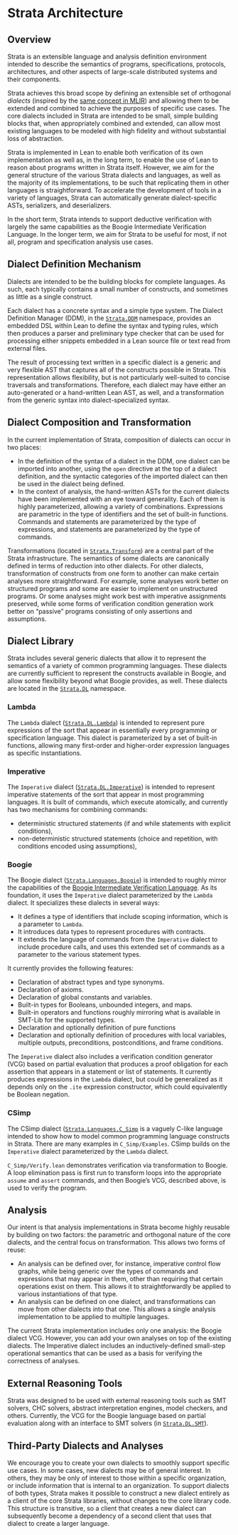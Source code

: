 # Strata Architecture

## Overview

Strata is an extensible language and analysis definition environment intended to describe the semantics of programs, specifications, protocols, architectures, and other aspects of large-scale distributed systems and their components.

Strata achieves this broad scope by defining an extensible set of orthogonal *dialects* (inspired by the [same concept in MLIR](https://mlir.llvm.org/docs/DefiningDialects/)) and allowing them to be extended and combined to achieve the purposes of specific use cases. The core dialects included in Strata are intended to be small, simple building blocks that, when appropriately combined and extended, can allow most existing languages to be modeled with high fidelity and without substantial loss of abstraction.

Strata is implemented in Lean to enable both verification of its own implementation as well as, in the long term, to enable the use of Lean to reason about programs written in Strata itself. However, we aim for the general structure of the various Strata dialects and languages, as well as the majority of its implementations, to be such that replicating them in other languages is straightforward. To accelerate the development of tools in a variety of languages, Strata can  automatically generate dialect-specific ASTs, serializers, and deserializers.

In the short term, Strata intends to support deductive verification with largely the same capabilities as the Boogie Intermediate Verification Language. In the longer term, we aim for Strata to be useful for most, if not all, program and specification analysis use cases.

## Dialect Definition Mechanism

Dialects are intended to be the building blocks for complete languages. As such, each typically contains a small number of constructs, and sometimes as little as a single construct.

Each dialect has a concrete syntax and a simple type system. The Dialect Definition Manager (DDM), in the [`Strata.DDM`](../Strata/DDM/) namespace, provides an embedded DSL within Lean to define the syntax and typing rules, which then produces a parser and preliminary type checker that can be used for processing either snippets embedded in a Lean source file or text read from external files.

The result of processing text written in a specific dialect is a generic and very flexible AST that captures all of the constructs possible in Strata. This representation allows flexibility, but is not particularly well-suited to concise traversals and transformations. Therefore, each dialect may have either an auto-generated or a hand-written Lean AST, as well, and a transformation from the generic syntax into dialect-specialized syntax.

## Dialect Composition and Transformation

In the current implementation of Strata, composition of dialects can occur in two places:

* In the definition of the syntax of a dialect in the DDM, one dialect can be imported into another, using the `open` directive at the top of a dialect definition, and the syntactic categories of the imported dialect can then be used in the dialect being defined.
* In the context of analysis, the hand-written ASTs for the current dialects have been implemented with an eye toward generality. Each of them is highly parameterized, allowing a variety of combinations. Expressions are parametric in the type of identifiers and the set of built-in functions. Commands and statements are parameterized by the type of expressions, and statements are parameterized by the type of commands.

Transformations (located in [`Strata.Transform`](../Strata/Transform/)) are a central part of the Strata infrastructure. The semantics of some dialects are canonically defined in terms of reduction into other dialects. For other dialects, transformation of constructs from one form to another can make certain analyses more straightforward. For example, some analyses work better on structured programs and some are easier to implement on unstructured programs. Or some analyses might work best with imperative assignments preserved, while some forms of verification condition generation work better on “passive” programs consisting of only assertions and assumptions.

## Dialect Library

Strata includes several generic dialects that allow it to represent the semantics of a variety of common programming languages. These dialects are currently sufficient to represent the constructs available in Boogie, and allow some flexibility beyond what Boogie provides, as well. These dialects are located in the [`Strata.DL`](../Strata/DL/) namespace.

### Lambda

The `Lambda` dialect ([`Strata.DL.Lambda`](../Strata/DL/Lambda/)) is intended to represent pure expressions of the sort that appear in essentially every programming or specification language. This dialect is parameterized by a set of built-in functions, allowing many first-order and higher-order expression languages as specific instantiations.

### Imperative

The `Imperative` dialect ([`Strata.DL.Imperative`](../Strata/DL/Imperative/)) is intended to represent imperative statements of the sort that appear in most programming languages. It is built of commands, which execute atomically, and currently has two mechanisms for combining commands:

* deterministic structured statements (if and while statements with explicit conditions), 
* non-deterministic structured statements (choice and repetition, with conditions encoded using assumptions), 

### Boogie

The Boogie dialect ([`Strata.Languages.Boogie`](../Strata/Languages/Boogie/)) is intended to roughly mirror the capabilities of the [Boogie Intermediate Verification Language](https://github.com/boogie-org/boogie). As its foundation, it uses the `Imperative` dialect parameterized by the `Lambda` dialect. It specializes these dialects in several ways:

* It defines a type of identifiers that include scoping information, which is a parameter to `Lambda`.
* It introduces data types to represent procedures with contracts.
* It extends the language of commands from the `Imperative` dialect to include procedure calls, and uses this extended set of commands as a parameter to the various statement types.

It currently provides the following features:

* Declaration of abstract types and type synonyms.
* Declaration of axioms.
* Declaration of global constants and variables.
* Built-in types for Booleans, unbounded integers, and maps.
* Built-in operators and functions roughly mirroring what is available in SMT-Lib for the supported types.
* Declaration and optionally definition of pure functions
* Declaration and optionally definition of procedures with local variables, multiple outputs, preconditions, postconditions, and frame conditions.

The `Imperative` dialect also includes a verification condition generator (VCG) based on partial evaluation that produces a proof obligation for each assertion that appears in a statement or list of statements. It currently produces expressions in the `Lambda` dialect, but could be generalized as it depends only on the `.ite` expression constructor, which could equivalently be Boolean negation.

### CSimp

The CSimp dialect ([`Strata.Languages.C_Simp`](../Strata//Languages/C_Simp/) is a vaguely C-like language intended to show how to model common programming language constructs in Strata. There are many examples in `C_Simp/Examples`. CSimp builds on the `Imperative` dialect parameterized by the `Lambda` dialect.

`C_Simp/Verify.lean` demonstrates verification via transformation to Boogie. A loop elimination pass is first run to transform loops into the appropriate `assume` and `assert` commands, and then Boogie’s VCG, described above, is used to verify the program.

## Analysis

Our intent is that analysis implementations in Strata become highly reusable by building on two factors: the parametric and orthogonal nature of the core dialects, and the central focus on transformation. This allows two forms of reuse:

* An analysis can be defined over, for instance, imperative control flow graphs, while being generic over the types of commands and expressions that may appear in them, other than requiring that certain operations exist on them. This allows it to straightforwardly be applied to various instantiations of that type.
* An analysis can be defined on one dialect, and transformations can move from other dialects into that one. This allows a single analysis implementation to be applied to multiple languages.

The current Strata implementation includes only one analysis: the Boogie dialect VCG. However, you can add your own analyses on top of the existing dialects. The Imperative dialect includes an inductively-defined small-step operational semantics that can be used as a basis for verifying the correctness of analyses.

## External Reasoning Tools

Strata was designed to be used with external reasoning tools such as SMT solvers, CHC solvers, abstract interpretation engines, model checkers, and others. Currently, the VCG for the Boogie language based on partial evaluation along with an interface to SMT solvers (in [`Strata.DL.SMT`](../Strata/DL/SMT/)).

## Third-Party Dialects and Analyses

We encourage you to create your own dialects to smoothly support specific use cases. In some cases, new dialects may be of general interest. In others, they may be only of interest to those within a specific organization, or include information that is internal to an organization. To support dialects of both types, Strata makes it possible to construct a new dialect entirely as a client of the core Strata libraries, without changes to the core library code. This structure is transitive, so a client that creates a new dialect can subsequently become a dependency of a second client that uses that dialect to create a larger language.
